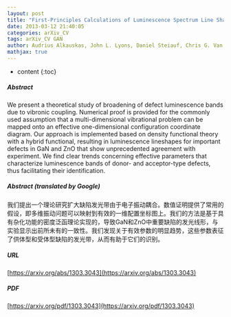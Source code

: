 ```yaml
---
layout: post
title: "First-Principles Calculations of Luminescence Spectrum Line Shapes for Defects in Semiconductors: The Example of GaN and ZnO"
date: 2013-03-12 21:40:05
categories: arXiv_CV
tags: arXiv_CV GAN
author: Audrius Alkauskas, John L. Lyons, Daniel Steiauf, Chris G. Van de Walle
mathjax: true
---
```


* content
{:toc}

##### Abstract
We present a theoretical study of broadening of defect luminescence bands due to vibronic coupling. Numerical proof is provided for the commonly used assumption that a multi-dimensional vibrational problem can be mapped onto an effective one-dimensional configuration coordinate diagram. Our approach is implemented based on density functional theory with a hybrid functional, resulting in luminescence lineshapes for important defects in GaN and ZnO that show unprecedented agreement with experiment. We find clear trends concerning effective parameters that characterize luminescence bands of donor- and acceptor-type defects, thus facilitating their identification.

##### Abstract (translated by Google)
我们提出一个理论研究扩大缺陷发光带由于电子振动耦合。数值证明提供了常用的假设，即多维振动问题可以映射到有效的一维配置坐标图上。我们的方法是基于具有杂化功能的密度泛函理论实现的，导致GaN和ZnO中重要缺陷的发光线形，与实验显示出前所未有的一致性。我们发现关于有效参数的明显趋势，这些参数表征了供体型和受体型缺陷的发光带，从而有助于它们的识别。

##### URL
[https://arxiv.org/abs/1303.3043](https://arxiv.org/abs/1303.3043)

##### PDF
[https://arxiv.org/pdf/1303.3043](https://arxiv.org/pdf/1303.3043)

